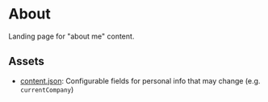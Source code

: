 # About

Landing page for "about me" content.

## Assets

- [content.json](./content.json): Configurable fields for personal info that may change (e.g. `currentCompany`) 

